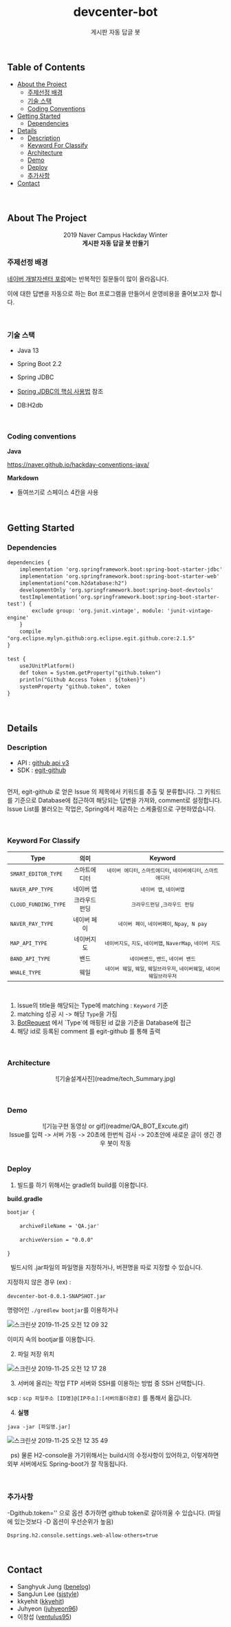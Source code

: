 
<h1  align="center">devcenter-bot</h1>

  
<p align="center"> 게시판 자동 답글 봇 </p>

  

&nbsp;

<!-- TABLE OF CONTENTS -->

## Table of Contents

  

*  [About the Project](#about-the-project)
	* [주제선정 배경](#주제선정-배경)
	*  [기술 스택](#기술-스택)
	*  [Coding Conventions](#coding-conventions)
*  [Getting Started](#getting-started)
	* [Dependencies](#dependencies) 
*  [Details](#details)
* 	*  [Description](#description)
	*  [Keyword For Classify](#keyword-for-classify) 
	*  [Architecture](#architecture)
	*   [Demo](#demo)
	*  [Deploy](#deploy)
	*  [추가사항](#추가사항)
*  [Contact](#contact)

  

&nbsp;

## About The Project

<p  align="center">
2019 Naver Campus Hackday Winter<br/>
<b>게시판 자동 답글 봇 만들기</b>
<br></p>

### 주제선정 배경

[네이버 개발자센터 포럼](https://developers.naver.com/forum/list)에는 반복적인 질문들이 많이 올라옵니다.

이에 대한 답변을 자동으로 하는 Bot 프로그램을 만들어서 운영비용을 줄어보고자 합니다.

  
&nbsp;
### 기술 스택

- Java 13

- Spring Boot 2.2

- Spring JDBC

-  [Spring JDBC의 핵심 사용법](https://github.com/benelog/spring-jdbc-tips/blob/master/spring-jdbc-core.md) 참조

- DB:H2db

  
  
&nbsp;
### Coding conventions

<b> Java </b>

https://naver.github.io/hackday-conventions-java/ 

<b> Markdown </b>

- 들여쓰기로 스페이스 4칸을 사용


 &nbsp;
## Getting Started

### Dependencies

  
    dependencies {
	    implementation 'org.springframework.boot:spring-boot-starter-jdbc'
	    implementation 'org.springframework.boot:spring-boot-starter-web'
	    implementation("com.h2database:h2")
	    developmentOnly 'org.springframework.boot:spring-boot-devtools'
	    testImplementation('org.springframework.boot:spring-boot-starter-test') {
		    exclude group: 'org.junit.vintage', module: 'junit-vintage-engine'
	    }
	    compile "org.eclipse.mylyn.github:org.eclipse.egit.github.core:2.1.5"
	}
	
	test {
		useJUnitPlatform()
		def token = System.getProperty("github.token")
		println("Github Access Token : ${token}")
		systemProperty "github.token", token
	}
	
 &nbsp;
## Details
### Description

 - API : [github api v3]([https://developer.github.com/v3/](https://developer.github.com/v3/))
 - SDK : [egit-github]([https://github.com/eclipse/egit-github](https://github.com/eclipse/egit-github))
<br>
 먼저, egit-github 로 얻은 Issue 의 제목에서 키워드를 추출 및 분류합니다. 그 키워드를 기준으로 Database에 접근하여 해당되는 답변을 가져와, comment로 설정합니다. Issue List를 불러오는 작업은, Spring에서 제공하는 스케줄링으로 구현하였습니다.
<br>


 &nbsp;
### Keyword For Classify

| Type | 의미 | Keyword |
|---|:---:|:---:|
| `SMART_EDITOR_TYPE` | 스마트에디터 | `네이버 에디터`, `스마트에디터`, `네이버에디터`, `스마트 에디터` |
| `NAVER_APP_TYPE` | 네이버 앱 | `네이버 앱`, `네이버앱` |
| `CLOUD_FUNDING_TYPE` | 크라우드펀딩 | `크라우드펀딩` ,`크라우드 펀딩`|
| `NAVER_PAY_TYPE` | 네이버 페이 |`네이버 페이`, `네이버페이`, `Npay`,` N pay`|
| `MAP_API_TYPE` | 네이버지도 |`네이버지도`, `지도`, `네이버맵`, `NaverMap`, `네이버 지도`|
| `BAND_API_TYPE` | 밴드 |`네이버밴드`, `밴드`, `네이버 밴드`|
| `WHALE_TYPE` | 웨일 |`네이버 웨일`, `웨일`, `웨일브라우저`, `네이버웨일`, `네이버웨일브라우저`|

&nbsp;
 1. Issue의 title을 해당되는 Type에 matching : `Keyword` 기준
 2. matching 성공 시 -> 해당 `Type`을 가짐
 3. [BotRequest]([https://github.com/NAVER-CAMPUS-HACKDAY/devcenter-bot/blob/master/src/main/java/com/naver/hackday/devcenterbot/model/BotRequest.java](https://github.com/NAVER-CAMPUS-HACKDAY/devcenter-bot/blob/master/src/main/java/com/naver/hackday/devcenterbot/model/BotRequest.java)) 에서 `Type`에 매핑된 id 값을 기준을 Database에 접근
 4. 해당 id로 등록된 comment 를 egit-github 를 통해 출력

&nbsp;
### Architecture
<div align="center">
![기술설계사진](readme/tech_Summary.jpg) </div>

&nbsp;
### Demo
<div align="center">
![기능구현 동영상 or gif](readme/QA_BOT_Excute.gif)
<br>
Issue를 입력 -> 서버 가동 -> 20초에 한번씩 검사 -> 20초안에 새로운 글이 생긴 경우 봇이 작동
</div> <br>

### Deploy

1. 빌드를 하기 위해서는 gradle의 build를 이용합니다.

<b>build.gradle</b>

    bootjar {
    
	    archiveFileName = 'QA.jar'
    
	    archiveVersion = "0.0.0"
    
    }

&nbsp;
빌드시의 .jar파일의 파일명을 지정하거나, 버젼명을 따로 지정할 수 있습니다.

지정하지 않은 경우 (ex) :

`devcenter-bot-0.0.1-SNAPSHOT.jar`

명령어인 `./gredlew bootjar`를 이용하거나

![스크린샷 2019-11-25 오전 12 09 32](https://user-images.githubusercontent.com/17822723/69496751-b051bd00-0f18-11ea-853e-73988e52a861.png)

이미지 속의 bootjar를 이용합니다.

  
&nbsp;
2. 파일 저장 위치

![스크린샷 2019-11-25 오전 12 17 28](https://user-images.githubusercontent.com/17822723/69496777-09215580-0f19-11ea-9333-a3df8e0c647b.png)

&nbsp;
3. 서버에 올리는 작업
FTP 서버와 SSH를 이용하는 방법 중 SSH 선택합니다.

scp : `scp 파일주소 [ID명]@[IP주소]:[서버의폴더경로]` 를 통해서 옮깁니다.

&nbsp;
4. <b>실행 </b>
 

    java -jar [파일명.jar]

![스크린샷 2019-11-25 오전 12 35 49](https://user-images.githubusercontent.com/17822723/69497008-8c43ab00-0f1b-11ea-98a6-24c49e029128.png)

  
&nbsp;
ps) 물론 H2-console을 가기위해서는 build시의 수정사항이 있어하고, 이렇게하면 외부 서버에서도 Spring-boot가 잘 작동됩니다.
  
  
&nbsp;
### 추가사항

  

-Dgithub.token='' 으로 옵션 추가하면 github token로 갈아끼울 수 있습니다. (파일에 있는것보다 -D 옵션이 우선순위가 높음)

    Dspring.h2.console.settings.web-allow-others=true

  
&nbsp;
## Contact

 - Sanghyuk Jung ([benelog]([https://github.com/benelog](https://github.com/benelog)))
 - SangJun Lee ([sjstyle]([https://github.com/sjstyle](https://github.com/sjstyle)))
 - kkyehit ([kkyehit]([https://github.com/kkyehit](https://github.com/kkyehit)))
 - Juhyeon ([juhyeon96]([https://github.com/juhyeon96](https://github.com/juhyeon96)))
 - 이창섭 ([ventulus95]([https://github.com/ventulus95](https://github.com/ventulus95)))

  



